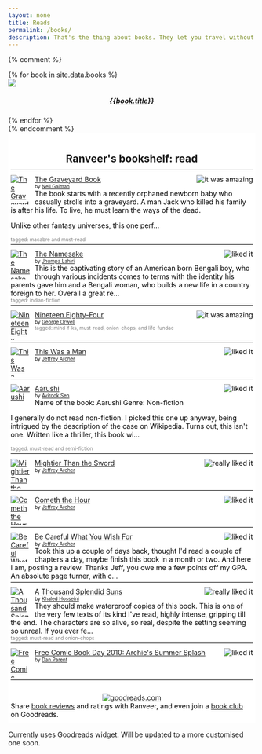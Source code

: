 ```yaml
---
layout: none
title: Reads
permalink: /books/
description: That's the thing about books. They let you travel without moving your feet. -The Namesake
---
```

{% comment %}
<div class="row">
    <div class="col-md-10 col-md-offset-1">
    {% for book in site.data.books %}
    <div class="col-sm-3">
        <img src="{{book.image}}" class="img img-responsive"/>
        <h5 style="text-align: center"><a href="{{book.link}}">{{book.title}}</a></h5>
    </div>
    {% endfor %}
    </div>
</div>
{% endcomment %}

<!-- Show static HTML/CSS as a placeholder in case js is not enabled - javascript include will override this if things work -->
<style type="text/css" media="screen">
.gr_custom_container_1490899311 {
/* customize your Goodreads widget container here*/
padding: 10px 5px 10px 5px;
background-color: #FFFFFF;
color: #000000;
}
.gr_custom_header_1490899311 {
/* customize your Goodreads header here*/
border-bottom: 1px solid gray;
width: 100%;
margin-bottom: 10px;
padding-bottom: 10px;
text-align: center;
font-size: 150%
}
.gr_custom_each_container_1490899311 {
/* customize each individual book container here */
width: 100%;
clear: both;
margin-bottom: 10px;
overflow: auto;
padding-bottom: 4px;
border-bottom: 1px solid #000;
}
.gr_custom_book_container_1490899311 {
/* customize your book covers here */
overflow: hidden;
height: 60px;
float: left;
margin-right: 10px;
width: 39px;
}
.gr_custom_author_1490899311 {
/* customize your author names here */
font-size: 10px;
}
.gr_custom_tags_1490899311 {
/* customize your tags here */
font-size: 10px;
color: gray;
}
.gr_custom_rating_1490899311 {
/* customize your rating stars here */
float: right;
}
</style>

<div id="gr_custom_widget_1490899311">
<div class="gr_custom_container_1490899311">
<h2 class="gr_custom_header_1490899311">
<a style="text-decoration: none;" href="https://www.goodreads.com/review/list/12291801-ranveer-aggarwal?shelf=read&amp;utm_medium=api&amp;utm_source=custom_widget">Ranveer&#39;s bookshelf: read</a>
</h2>
<div class="gr_custom_each_container_1490899311">
<div class="gr_custom_book_container_1490899311">
<a title="The Graveyard Book" href="https://www.goodreads.com/review/show/1670505718?utm_medium=api&amp;utm_source=custom_widget"><img alt="The Graveyard Book" border="0" src="https://images.gr-assets.com/books/1303859949s/2213661.jpg" /></a>
</div>
<div class="gr_custom_rating_1490899311">
<span class=" staticStars"><img alt="it was amazing" src="https://www.goodreads.com/images/layout/gr_red_star_active.png" /><img alt="" src="https://www.goodreads.com/images/layout/gr_red_star_active.png" /><img alt="" src="https://www.goodreads.com/images/layout/gr_red_star_active.png" /><img alt="" src="https://www.goodreads.com/images/layout/gr_red_star_active.png" /><img alt="" src="https://www.goodreads.com/images/layout/gr_red_star_active.png" /></span>
</div>
<div class="gr_custom_title_1490899311">
<a href="https://www.goodreads.com/review/show/1670505718?utm_medium=api&amp;utm_source=custom_widget">The Graveyard Book</a>
</div>
<div class="gr_custom_author_1490899311">
by <a href="https://www.goodreads.com/author/show/1221698.Neil_Gaiman">Neil Gaiman</a>
</div>
<div class="gr_custom_review_1490899311">
The book starts with a recently orphaned newborn baby who casually strolls into a graveyard. A man Jack who killed his family is after his life.
To live, he must learn the ways of the dead.

Unlike other fantasy universes, this one perf...
</div>
<div class="gr_custom_tags_1490899311">
tagged:
macabre and must-read
</div>
</div>
<div class="gr_custom_each_container_1490899311">
<div class="gr_custom_book_container_1490899311">
<a title="The Namesake" href="https://www.goodreads.com/review/show/1949362869?utm_medium=api&amp;utm_source=custom_widget"><img alt="The Namesake" border="0" src="https://images.gr-assets.com/books/1480106986s/33917.jpg" /></a>
</div>
<div class="gr_custom_rating_1490899311">
<span class=" staticStars"><img alt="liked it" src="https://www.goodreads.com/images/layout/gr_red_star_active.png" /><img alt="" src="https://www.goodreads.com/images/layout/gr_red_star_active.png" /><img alt="" src="https://www.goodreads.com/images/layout/gr_red_star_active.png" /><img alt="" src="https://www.goodreads.com/images/layout/gr_red_star_inactive.png" /><img alt="" src="https://www.goodreads.com/images/layout/gr_red_star_inactive.png" /></span>
</div>
<div class="gr_custom_title_1490899311">
<a href="https://www.goodreads.com/review/show/1949362869?utm_medium=api&amp;utm_source=custom_widget">The Namesake</a>
</div>
<div class="gr_custom_author_1490899311">
by <a href="https://www.goodreads.com/author/show/3670.Jhumpa_Lahiri">Jhumpa Lahiri</a>
</div>
<div class="gr_custom_review_1490899311">
This is the captivating story of an American born Bengali boy, who through various incidents comes to terms with the identity his parents gave him and a Bengali woman, who builds a new life in a country foreign to her.
Overall a great re...
</div>
<div class="gr_custom_tags_1490899311">
tagged:
indian-fiction
</div>
</div>
<div class="gr_custom_each_container_1490899311">
<div class="gr_custom_book_container_1490899311">
<a title="Nineteen Eighty-Four" href="https://www.goodreads.com/review/show/1422040812?utm_medium=api&amp;utm_source=custom_widget"><img alt="Nineteen Eighty-Four" border="0" src="https://images.gr-assets.com/books/1172528527s/185900.jpg" /></a>
</div>
<div class="gr_custom_rating_1490899311">
<span class=" staticStars"><img alt="it was amazing" src="https://www.goodreads.com/images/layout/gr_red_star_active.png" /><img alt="" src="https://www.goodreads.com/images/layout/gr_red_star_active.png" /><img alt="" src="https://www.goodreads.com/images/layout/gr_red_star_active.png" /><img alt="" src="https://www.goodreads.com/images/layout/gr_red_star_active.png" /><img alt="" src="https://www.goodreads.com/images/layout/gr_red_star_active.png" /></span>
</div>
<div class="gr_custom_title_1490899311">
<a href="https://www.goodreads.com/review/show/1422040812?utm_medium=api&amp;utm_source=custom_widget">Nineteen Eighty-Four</a>
</div>
<div class="gr_custom_author_1490899311">
by <a href="https://www.goodreads.com/author/show/3706.George_Orwell">George Orwell</a>
</div>
<div class="gr_custom_tags_1490899311">
tagged:
mind-f-ks, must-read, onion-chops, and life-fundae
</div>
</div>
<div class="gr_custom_each_container_1490899311">
<div class="gr_custom_book_container_1490899311">
<a title="This Was a Man (The Clifton Chronicles, #7)" href="https://www.goodreads.com/review/show/1615033019?utm_medium=api&amp;utm_source=custom_widget"><img alt="This Was a Man" border="0" src="https://images.gr-assets.com/books/1470425322s/29366317.jpg" /></a>
</div>
<div class="gr_custom_rating_1490899311">
<span class=" staticStars"><img alt="liked it" src="https://www.goodreads.com/images/layout/gr_red_star_active.png" /><img alt="" src="https://www.goodreads.com/images/layout/gr_red_star_active.png" /><img alt="" src="https://www.goodreads.com/images/layout/gr_red_star_active.png" /><img alt="" src="https://www.goodreads.com/images/layout/gr_red_star_inactive.png" /><img alt="" src="https://www.goodreads.com/images/layout/gr_red_star_inactive.png" /></span>
</div>
<div class="gr_custom_title_1490899311">
<a href="https://www.goodreads.com/review/show/1615033019?utm_medium=api&amp;utm_source=custom_widget">This Was a Man</a>
</div>
<div class="gr_custom_author_1490899311">
by <a href="https://www.goodreads.com/author/show/4820.Jeffrey_Archer">Jeffrey Archer</a>
</div>
</div>
<div class="gr_custom_each_container_1490899311">
<div class="gr_custom_book_container_1490899311">
<a title="Aarushi" href="https://www.goodreads.com/review/show/1651136237?utm_medium=api&amp;utm_source=custom_widget"><img alt="Aarushi" border="0" src="https://images.gr-assets.com/books/1441883444s/25852041.jpg" /></a>
</div>
<div class="gr_custom_rating_1490899311">
<span class=" staticStars"><img alt="liked it" src="https://www.goodreads.com/images/layout/gr_red_star_active.png" /><img alt="" src="https://www.goodreads.com/images/layout/gr_red_star_active.png" /><img alt="" src="https://www.goodreads.com/images/layout/gr_red_star_active.png" /><img alt="" src="https://www.goodreads.com/images/layout/gr_red_star_inactive.png" /><img alt="" src="https://www.goodreads.com/images/layout/gr_red_star_inactive.png" /></span>
</div>
<div class="gr_custom_title_1490899311">
<a href="https://www.goodreads.com/review/show/1651136237?utm_medium=api&amp;utm_source=custom_widget">Aarushi</a>
</div>
<div class="gr_custom_author_1490899311">
by <a href="https://www.goodreads.com/author/show/4459183.Avirook_Sen">Avirook Sen</a>
</div>
<div class="gr_custom_review_1490899311">
Name of the book: Aarushi
Genre: Non-fiction

I generally do not read non-fiction. I picked this one up anyway, being intrigued by the description of the case on Wikipedia. Turns out, this isn't one. Written like a thriller, this book wi...
</div>
<div class="gr_custom_tags_1490899311">
tagged:
must-read and semi-fiction
</div>
</div>
<div class="gr_custom_each_container_1490899311">
<div class="gr_custom_book_container_1490899311">
<a title="Mightier Than the Sword (The Clifton Chronicles, #5)" href="https://www.goodreads.com/review/show/1594416690?utm_medium=api&amp;utm_source=custom_widget"><img alt="Mightier Than the Sword" border="0" src="https://images.gr-assets.com/books/1425371731s/25060114.jpg" /></a>
</div>
<div class="gr_custom_rating_1490899311">
<span class=" staticStars"><img alt="really liked it" src="https://www.goodreads.com/images/layout/gr_red_star_active.png" /><img alt="" src="https://www.goodreads.com/images/layout/gr_red_star_active.png" /><img alt="" src="https://www.goodreads.com/images/layout/gr_red_star_active.png" /><img alt="" src="https://www.goodreads.com/images/layout/gr_red_star_active.png" /><img alt="" src="https://www.goodreads.com/images/layout/gr_red_star_inactive.png" /></span>
</div>
<div class="gr_custom_title_1490899311">
<a href="https://www.goodreads.com/review/show/1594416690?utm_medium=api&amp;utm_source=custom_widget">Mightier Than the Sword</a>
</div>
<div class="gr_custom_author_1490899311">
by <a href="https://www.goodreads.com/author/show/4820.Jeffrey_Archer">Jeffrey Archer</a>
</div>
<div class="gr_custom_review_1490899311">

</div>
</div>
<div class="gr_custom_each_container_1490899311">
<div class="gr_custom_book_container_1490899311">
<a title="Cometh the Hour (The Clifton Chronicles #6)" href="https://www.goodreads.com/review/show/1614220267?utm_medium=api&amp;utm_source=custom_widget"><img alt="Cometh the Hour" border="0" src="https://images.gr-assets.com/books/1441218757s/26200487.jpg" /></a>
</div>
<div class="gr_custom_rating_1490899311">
<span class=" staticStars"><img alt="liked it" src="https://www.goodreads.com/images/layout/gr_red_star_active.png" /><img alt="" src="https://www.goodreads.com/images/layout/gr_red_star_active.png" /><img alt="" src="https://www.goodreads.com/images/layout/gr_red_star_active.png" /><img alt="" src="https://www.goodreads.com/images/layout/gr_red_star_inactive.png" /><img alt="" src="https://www.goodreads.com/images/layout/gr_red_star_inactive.png" /></span>
</div>
<div class="gr_custom_title_1490899311">
<a href="https://www.goodreads.com/review/show/1614220267?utm_medium=api&amp;utm_source=custom_widget">Cometh the Hour</a>
</div>
<div class="gr_custom_author_1490899311">
by <a href="https://www.goodreads.com/author/show/4820.Jeffrey_Archer">Jeffrey Archer</a>
</div>
</div>
<div class="gr_custom_each_container_1490899311">
<div class="gr_custom_book_container_1490899311">
<a title="Be Careful What You Wish For (The Clifton Chronicles #4)" href="https://www.goodreads.com/review/show/1591324191?utm_medium=api&amp;utm_source=custom_widget"><img alt="Be Careful What You Wish For" border="0" src="https://images.gr-assets.com/books/1387665191s/19565244.jpg" /></a>
</div>
<div class="gr_custom_rating_1490899311">
<span class=" staticStars"><img alt="liked it" src="https://www.goodreads.com/images/layout/gr_red_star_active.png" /><img alt="" src="https://www.goodreads.com/images/layout/gr_red_star_active.png" /><img alt="" src="https://www.goodreads.com/images/layout/gr_red_star_active.png" /><img alt="" src="https://www.goodreads.com/images/layout/gr_red_star_inactive.png" /><img alt="" src="https://www.goodreads.com/images/layout/gr_red_star_inactive.png" /></span>
</div>
<div class="gr_custom_title_1490899311">
<a href="https://www.goodreads.com/review/show/1591324191?utm_medium=api&amp;utm_source=custom_widget">Be Careful What You Wish For</a>
</div>
<div class="gr_custom_author_1490899311">
by <a href="https://www.goodreads.com/author/show/4820.Jeffrey_Archer">Jeffrey Archer</a>
</div>
<div class="gr_custom_review_1490899311">
Took this up a couple of days back, thought I'd read a couple of chapters a day, maybe finish this book in a month or two.
And here I am, posting a review. Thanks Jeff, you owe me a few points off my GPA.
An absolute page turner, with c...
</div>
</div>
<div class="gr_custom_each_container_1490899311">
<div class="gr_custom_book_container_1490899311">
<a title="A Thousand Splendid Suns" href="https://www.goodreads.com/review/show/1256415841?utm_medium=api&amp;utm_source=custom_widget"><img alt="A Thousand Splendid Suns" border="0" src="https://images.gr-assets.com/books/1345958969s/128029.jpg" /></a>
</div>
<div class="gr_custom_rating_1490899311">
<span class=" staticStars"><img alt="really liked it" src="https://www.goodreads.com/images/layout/gr_red_star_active.png" /><img alt="" src="https://www.goodreads.com/images/layout/gr_red_star_active.png" /><img alt="" src="https://www.goodreads.com/images/layout/gr_red_star_active.png" /><img alt="" src="https://www.goodreads.com/images/layout/gr_red_star_active.png" /><img alt="" src="https://www.goodreads.com/images/layout/gr_red_star_inactive.png" /></span>
</div>
<div class="gr_custom_title_1490899311">
<a href="https://www.goodreads.com/review/show/1256415841?utm_medium=api&amp;utm_source=custom_widget">A Thousand Splendid Suns</a>
</div>
<div class="gr_custom_author_1490899311">
by <a href="https://www.goodreads.com/author/show/569.Khaled_Hosseini">Khaled Hosseini</a>
</div>
<div class="gr_custom_review_1490899311">
They should make waterproof copies of this book.
This is one of the very few texts of its kind I've read, highly intense, gripping till the end. The characters are so alive, so real, despite the setting seeming so unreal. If you ever fe...
</div>
<div class="gr_custom_tags_1490899311">
tagged:
must-read and onion-chops
</div>
</div>
<div class="gr_custom_each_container_1490899311">
<div class="gr_custom_book_container_1490899311">
<a title="Free Comic Book Day 2010: Archie's Summer Splash (Free Comic Book Day: Archie)" href="https://www.goodreads.com/review/show/1426372641?utm_medium=api&amp;utm_source=custom_widget"><img alt="Free Comic Book Day 2010: Archie's Summer Splash" border="0" src="https://images.gr-assets.com/books/1442406817s/25998458.jpg" /></a>
</div>
<div class="gr_custom_rating_1490899311">
<span class=" staticStars"><img alt="liked it" src="https://www.goodreads.com/images/layout/gr_red_star_active.png" /><img alt="" src="https://www.goodreads.com/images/layout/gr_red_star_active.png" /><img alt="" src="https://www.goodreads.com/images/layout/gr_red_star_active.png" /><img alt="" src="https://www.goodreads.com/images/layout/gr_red_star_inactive.png" /><img alt="" src="https://www.goodreads.com/images/layout/gr_red_star_inactive.png" /></span>
</div>
<div class="gr_custom_title_1490899311">
<a href="https://www.goodreads.com/review/show/1426372641?utm_medium=api&amp;utm_source=custom_widget">Free Comic Book Day 2010: Archie's Summer Splash</a>
</div>
<div class="gr_custom_author_1490899311">
by <a href="https://www.goodreads.com/author/show/2995751.Dan_Parent">Dan Parent</a>
</div>
</div>
<br style="clear: both"/>
<center>
<a href="https://www.goodreads.com/"><img alt="goodreads.com" style="border:0" src="https://www.goodreads.com/images/widget/widget_logo.gif" /></a>
</center>
<noscript>
Share <a href="https://www.goodreads.com/">book reviews</a> and ratings with Ranveer, and even join a <a href="https://www.goodreads.com/group">book club</a> on Goodreads.
</noscript>
</div>

</div>
<script src="https://www.goodreads.com/review/custom_widget/12291801.Ranveer's%20bookshelf:%20read?cover_position=left&cover_size=small&num_books=10&order=d&shelf=read&show_author=1&show_cover=1&show_rating=1&show_review=1&show_tags=1&show_title=1&sort=date_read&widget_bg_color=FFFFFF&widget_bg_transparent=&widget_border_width=none&widget_id=1490899311&widget_text_color=000000&widget_title_size=medium&widget_width=medium" type="text/javascript" charset="utf-8"></script>

Currently uses Goodreads widget. Will be updated to a more customised one soon.